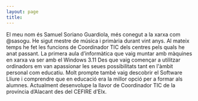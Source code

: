 ```yaml
---
layout: page
title:
---
```


El meu nom és Samuel Soriano Guardiola, més conegut a la xarxa com @sasogu. He sigut mestre de música i primària durant vint anys. Al mateix temps he fet les funcions de Coordinador TIC dels centres pels quals he anat passant. La primera aula d’informàtica que vaig muntar amb màquines en xarxa va ser amb el Windows 3.11 Des que vaig començar a utilitzar ordinadors em van apassionar les seues possibilitats tant en l'àmbit personal com educatiu. Molt prompte també vaig descobrir el Software Lliure i comprendre que en educació era la millor opció per a formar als alumnes. Actualment desenvolupe la llavor de Coordinador TIC de la província d’Alacant des del CEFIRE d’Elx.
<br>
<br/>
<span class="contacticon center">
	<a href="http://www.google.com/recaptcha/mailhide/d?k=01HAdZKuSgpW5ZyYpCuWJN1w==&c=-ophYr2oOc2sSGb75q84RoTfnr7ETVLIDcwNhQuBCow=" target="_blank"><i class="fa fa-envelope-o" aria-hidden="true"></i>	</a>
	<a href="https://telegram.me/sasogu" target="_blank"> <i class="fa fa-paper-plane" aria-hidden="true"></i></a>
	<a href="https://github.com/sasogu" target="_blank"><i class="fa fa-github-square"></i></a>
	<a href="https://www.linkedin.com/in/sasogu/" target="_blank"><i class="fa fa-linkedin-square"></i></a>
	<a href="https://twitter.com/sasogu" target="_blank"><i class="fa fa-twitter-square"></i></a>
</span>
